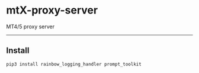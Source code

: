 # mtX-proxy-server
MT4/5 proxy server

---

## Install
```bash
pip3 install rainbow_logging_handler prompt_toolkit
```